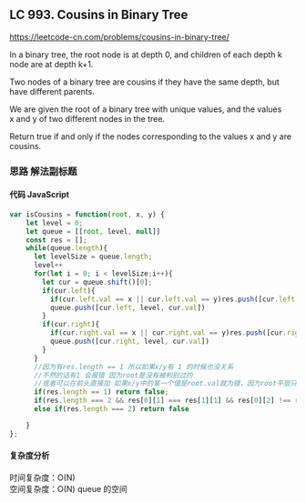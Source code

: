 ## LC 993. Cousins in Binary Tree

https://leetcode-cn.com/problems/cousins-in-binary-tree/

In a binary tree, the root node is at depth 0, and children of each depth k node are at depth k+1.

Two nodes of a binary tree are cousins if they have the same depth, but have different parents.

We are given the root of a binary tree with unique values, and the values x and y of two different nodes in the tree.

Return true if and only if the nodes corresponding to the values x and y are cousins.

### 思路 解法副标题

#### 代码 JavaScript

```JavaScript
var isCousins = function(root, x, y) {
    let level = 0;
    let queue = [[root, level, null]]
    const res = [];
    while(queue.length){
      let levelSize = queue.length;
      level++
      for(let i = 0; i < levelSize;i++){
        let cur = queue.shift()[0];
        if(cur.left){
          if(cur.left.val == x || cur.left.val == y)res.push([cur.left.val, level, cur.val])
          queue.push([cur.left, level, cur.val])
        }
        if(cur.right){
          if(cur.right.val == x || cur.right.val == y)res.push([cur.right.val, level, cur.val])
          queue.push([cur.right, level, cur.val])
        }
      }
      //因为有res.length == 1 所以如果x/y有 1 的时候也没关系
      //不然的话有1 会报错 因为root是没有被判别过的
      //或者可以在前头直接加 如果x/y中的某一个值是root.val就为错，因为root平层只有一个
      if(res.length == 1) return false;
      if(res.length === 2 && res[0][1] === res[1][1] && res[0][2] !== res[1][2]) return true
      else if(res.length === 2) return false

    }
};

```

#### 复杂度分析

时间复杂度：O(N) </br>
空间复杂度：O(N) queue 的空间
